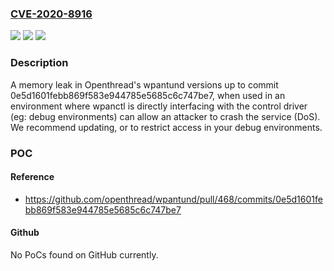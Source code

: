### [CVE-2020-8916](https://cve.mitre.org/cgi-bin/cvename.cgi?name=CVE-2020-8916)
![](https://img.shields.io/static/v1?label=Product&message=wpantund&color=blue)
![](https://img.shields.io/static/v1?label=Version&message=stable%20&color=brightgreen)
![](https://img.shields.io/static/v1?label=Vulnerability&message=CWE-401%20Improper%20Release%20of%20Memory%20Before%20Removing%20Last%20Reference&color=brightgreen)

### Description

A memory leak in Openthread's wpantund versions up to commit 0e5d1601febb869f583e944785e5685c6c747be7, when used in an environment where wpanctl is directly interfacing with the control driver (eg: debug environments) can allow an attacker to crash the service (DoS). We recommend updating, or to restrict access in your debug environments.

### POC

#### Reference
- https://github.com/openthread/wpantund/pull/468/commits/0e5d1601febb869f583e944785e5685c6c747be7

#### Github
No PoCs found on GitHub currently.

